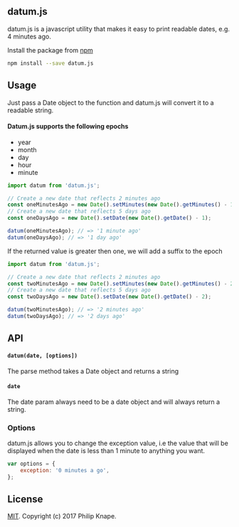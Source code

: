 ## datum.js

datum.js is a javascript utility that makes it easy to print readable dates, e.g. 4 minutes ago.

Install the package from [npm](https://npmjs.com/release)

```bash
npm install --save datum.js
```

## Usage

Just pass a Date object to the function and datum.js will convert it to a readable string.

#### Datum.js supports the following epochs
* year
* month
* day
* hour
* minute

```js
import datum from 'datum.js';

// Create a new date that reflects 2 minutes ago
const oneMinutesAgo = new Date().setMinutes(new Date().getMinutes() - 1);
// Create a new date that reflects 5 days ago
const oneDaysAgo = new Date().setDate(new Date().getDate() - 1);

datum(oneMinutesAgo); // => '1 minute ago'
datum(oneDaysAgo); // => '1 day ago'
```

If the returned value is greater then one, we will add a suffix to the epoch

```js
import datum from 'datum.js';

// Create a new date that reflects 2 minutes ago
const twoMinutesAgo = new Date().setMinutes(new Date().getMinutes() - 2);
// Create a new date that reflects 5 days ago
const twoDaysAgo = new Date().setDate(new Date().getDate() - 2);

datum(twoMinutesAgo); // => '2 minutes ago'
datum(twoDaysAgo); // => '2 days ago'
```

## API

#### `datum(date, [options])`
The parse method takes a Date object and returns a string

#### `date`
The date param always need to be a date object and will always return a string.

### Options
datum.js allows you to change the exception value, i.e the value that will be displayed when the date is less than 1 minute to anything you want.
```javascript
var options = {
    exception: '0 minutes a go',
};
```

## License

[MIT](LICENSE). Copyright (c) 2017 Philip Knape.
